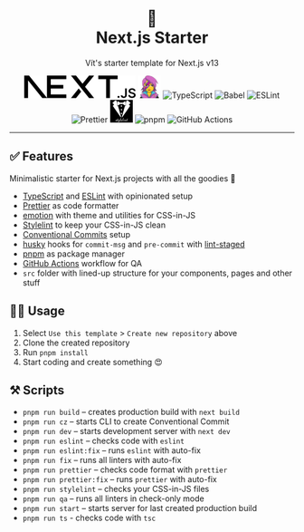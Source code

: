 <h1 align="center">🚀<br>Next.js Starter</h1>
<p align="center">Vít's starter template for Next.js v13</p>
<p align="center">
<img alt="Next.js" src="https://raw.githubusercontent.com/vercel/next.js/canary/packages/create-next-app/templates/app/ts/public/next.svg" height="40">
<img alt="emotion" src="https://raw.githubusercontent.com/emotion-js/emotion/main/emotion.png" height="40">
<img alt="TypeScript" src="https://upload.wikimedia.org/wikipedia/commons/4/4c/Typescript_logo_2020.svg" height="40">
<img alt="Babel" src="https://upload.wikimedia.org/wikipedia/commons/0/02/Babel_Logo.svg" height="40">
<img alt="ESLint" src="https://eslint.org/assets/images/logo/eslint-logo-color.svg" height="40">
<img alt="Prettier" src="https://raw.githubusercontent.com/prettier/prettier-logo/master/images/prettier-avatar-dark.svg" height="40">
<img alt="Stylelint" src="https://raw.githubusercontent.com/stylelint/stylelint/main/identity/stylelint-icon-and-text-white-square.svg" height="40">
<img alt="pnpm" src="https://d33wubrfki0l68.cloudfront.net/aad219b6c931cebb53121dcda794f6180d9e4397/17f34/assets/images/pnpm-standard-79c9dbb2e99b8525ae55174580061e1b.svg" height="40">
<img alt="GitHub Actions" src="https://github.githubassets.com/images/modules/site/features/actions-icon-actions.svg" height="40">
</p>
<hr>

## ✅ Features

Minimalistic starter for Next.js projects with all the goodies 🤙

- [TypeScript](https://github.com/microsoft/TypeScript) and [ESLint](https://github.com/eslint/eslint) with opinionated
  setup
- [Prettier](https://github.com/prettier/prettier) as code formatter
- [emotion](https://github.com/emotion-js/emotion) with theme and utilities for CSS-in-JS
- [Stylelint](https://github.com/stylelint/stylelint) to keep your CSS-in-JS clean
- [Conventional Commits](https://github.com/conventional-commits/conventionalcommits.org) setup
- [husky](https://github.com/typicode/husky) hooks for `commit-msg` and `pre-commit`
  with [lint-staged](https://github.com/okonet/lint-staged)
- [pnpm](https://github.com/pnpm/pnpm) as package manager
- [GitHub Actions](https://github.com/actions) workflow for QA
- `src` folder with lined-up structure for your components, pages and other stuff

## 👨‍💻 Usage

1. Select `Use this template` > `Create new repository` above
2. Clone the created repository
3. Run `pnpm install`
4. Start coding and create something 😍

## ⚒️ Scripts

- `pnpm run build` – creates production build with `next build`
- `pnpm run cz` – starts CLI to create Conventional Commit
- `pnpm run dev` – starts development server with `next dev`
- `pnpm run eslint` – checks code with `eslint`
- `pnpm run eslint:fix` – runs `eslint` with auto-fix
- `pnpm run fix` – runs all linters with auto-fix
- `pnpm run prettier` – checks code format with `prettier`
- `pnpm run prettier:fix` – runs `prettier` with auto-fix
- `pnpm run stylelint` – checks your CSS-in-JS files
- `pnpm run qa` – runs all linters in check-only mode
- `pnpm run start` – starts server for last created production build
- `pnpm run ts` - checks code with `tsc`
